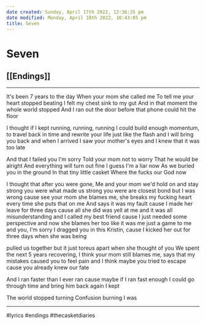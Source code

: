 ```yaml
---
date created: Sunday, April 17th 2022, 12:36:35 pm
date modified: Monday, April 18th 2022, 10:43:05 pm
title: Seven
---
```

# Seven
## [[Endings]]

---

It's been 7 years to the day
When your mom she called me
To tell me your heart stopped beating
I felt my chest sink to my gut
And in that moment the whole world stopped
And I ran out the door before that phone could hit the floor

I thought if I kept running, running, running
I could build enough momentum,
to travel back in time and rewrite your life
just like the flash and I will bring you back
and when I arrived I saw your mother's eyes and I knew that it was too late

And that I failed you I'm sorry
Told your mom not to worry
That he would be alright
And everything will turn out fine
I guess I'm a liar now
As we buried you in the ground
In that tiny little casket
Where the fucks our God now

I thought that after you were gone,
Me and your mom we'd hold on and stay strong you were what made us strong  you were are closest bond but I was wrong cause see your mom she blames me, she breaks my fucking heart every time she puts that on me
And says it was my fault cause I made her leave for three days cause all she did was yell at me and it was all misunderstanding and I called my best friend cause I just needed some perspective and now she blames her too like it was me just a game to me and you, I'm sorry I dragged you in this Kristin,
cause I kicked her out for three days when she was being

pulled us together but it just toreus apart when she thought of you
We spent the next 5 years recovering, I think your mom still blames me, says that my mistakes caused you to feel pain and I think maybe you tried to escape cause you already knew our fate

And I ran faster than I ever ran cause maybe if I ran fast enough I could go through time and bring him back again
I kept

The world stopped turning
Confusion burning I was

---

#lyrics #endings #thecasketdiaries